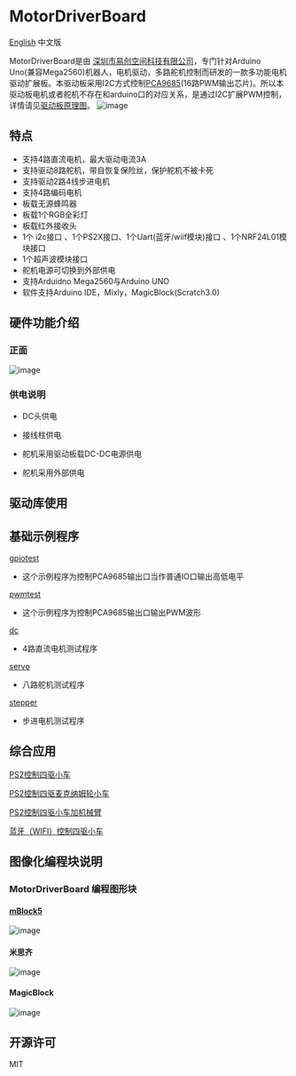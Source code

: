 # MotorDriverBoard
[English](README.md) 中文版

MotorDriverBoard是由 [深圳市易创空间科技有限公司](www.emakefun.com)，专门针对Arduino Uno(兼容Mega2560)机器人，电机驱动，多路舵机控制而研发的一款多功能电机驱动扩展板。本驱动板采用I2C方式控制[PCA9685](./doc/pca9685.pdf)(16路PWM输出芯片)。所以本驱动板电机或者舵机不存在和arduino口的对应关系，是通过I2C扩展PWM控制，详情请见[驱动板原理图]()。
![image]()

## 特点
- 支持4路直流电机，最大驱动电流3A
- 支持驱动8路舵机，带自恢复保险丝，保护舵机不被卡死
- 支持驱动2路4线步进电机
- 支持4路编码电机
- 板载无源蜂鸣器
- 板载1个RGB全彩灯
- 板载红外接收头
- 1个 i2c接口 、1个PS2X接口、1个Uart(蓝牙/wiif模块)接口 、1个NRF24L01模块接口
- 1个超声波模块接口
- 舵机电源可切换到外部供电
- 支持Arduidno Mega2560与Arduino UNO
- 软件支持Arduino IDE，Mixly，MagicBlock(Scratch3.0)

## 硬件功能介绍
### 正面
![image]()

### 供电说明
- DC头供电

  

- 接线柱供电

  

- 舵机采用驱动板载DC-DC电源供电

  

- 舵机采用外部供电

## 驱动库使用



## 基础示例程序
[gpiotest](examples/gpiotest/gpiotest.ino)

- 这个示例程序为控制PCA9685输出口当作普通IO口输出高低电平

[pwmtest](examples/pwmtest/pwmtest.ino)
- 这个示例程序为控制PCA9685输出口输出PWM波形

[dc](examples/dc/dc.ino)
- 4路直流电机测试程序

[servo](examples/servo/servo.ino)
- 八路舵机测试程序

[stepper](examples/stepper/stepper.ino)
- 步进电机测试程序

## 综合应用

[PS2控制四驱小车]()

[PS2控制四驱麦克纳姆轮小车]()

[PS2控制四驱小车加机械臂]()

[蓝牙（WIFI）控制四驱小车]()

## 图像化编程块说明

### MotorDriverBoard 编程图形块
#### [mBlock5]()
![image]()
#### 米思齐
![image]()
#### MagicBlock
![image]()

## 开源许可
MIT
